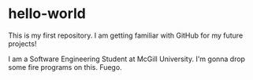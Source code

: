 # hello-world
This is my first repository. I am getting familiar with GitHub for my future projects! 

I am a Software Engineering Student at McGill University. I'm gonna drop some fire programs on this. Fuego. 
